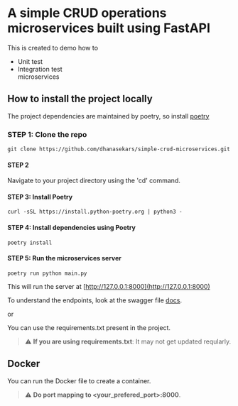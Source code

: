 # A simple CRUD operations microservices built using FastAPI

This is created to demo how to  

- Unit test
- Integration test  
microservices

## How to install the project locally

The project dependencies are maintained by poetry, so install [poetry](https://python-poetry.org/docs/)

### STEP 1: Clone the repo

```shell
git clone https://github.com/dhanasekars/simple-crud-microservices.git 
```

#### STEP 2  

Navigate to your project directory using the 'cd' command.

#### STEP 3: Install Poetry

```shell
curl -sSL https://install.python-poetry.org | python3 -
```

#### STEP 4: Install dependencies using Poetry

```shell
poetry install
```

#### STEP 5: Run the microservices server  

``` shell
poetry run python main.py
```

This will run the server at [http://127.0.0.1:8000](http://127.0.0.1:8000)

To understand the endpoints, look at the swagger file [docs](http://127.0.0.1:8000/docs).

or  

You can use the requirements.txt present in the project.  

> :warning: **If you are using requirements.txt**: It may not get updated reqularly.  

## Docker  

You can run the Docker file to create a container.  
> :warning: **Do port mapping to <your_prefered_port>:8000**.  
